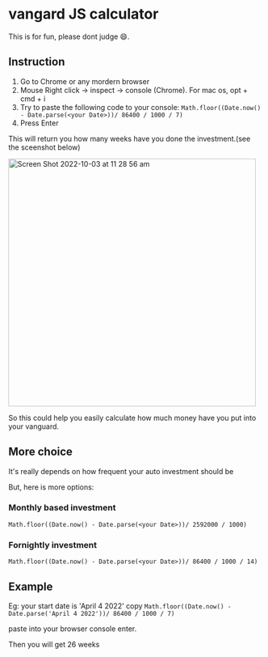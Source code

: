 # vangard JS calculator
This is for fun, please dont judge 😄. 
## Instruction
1. Go to Chrome or any mordern browser
2. Mouse Right click -> inspect -> console (Chrome). For mac os, opt + cmd + i
3. Try to paste the following code to your console:
`Math.floor((Date.now() - Date.parse(<your Date>))/ 86400 / 1000 / 7)`
4. Press Enter

This will return you how many weeks have you done the investment.(see the sceenshot below)

<img width="490" alt="Screen Shot 2022-10-03 at 11 28 56 am" src="https://user-images.githubusercontent.com/5242483/193486651-6c137bad-0a81-4004-9a9f-21b931558fd6.png">

So this could help you easily calculate how much money have you put into your vanguard.

## More choice
It's really depends on how frequent your auto investment should be

But, here is more options:
### Monthly based investment
`Math.floor((Date.now() - Date.parse(<your Date>))/ 2592000 / 1000)`
### Fornightly investment
`Math.floor((Date.now() - Date.parse(<your Date>))/ 86400 / 1000 / 14)`


## Example
Eg: your start date is 'April 4 2022'
copy 
`Math.floor((Date.now() - Date.parse('April 4 2022'))/ 86400 / 1000 / 7)`

paste into your browser console
enter.

Then you will get 26 weeks
